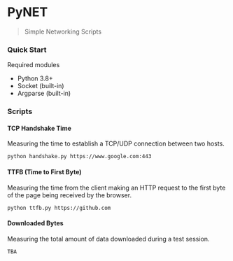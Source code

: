 # PyNET
> Simple Networking Scripts

### Quick Start

Required modules
- Python 3.8+
- Socket (built-in)
- Argparse (built-in)

### Scripts

#### TCP Handshake Time
Measuring the time to establish a TCP/UDP connection between two hosts.

```shell
python handshake.py https://www.google.com:443 
```

#### TTFB (Time to First Byte)
Measuring the time from the client making an HTTP request to the first byte of the page being received by the browser.

```shell
python ttfb.py https://github.com
```

#### Downloaded Bytes
Measuring the total amount of data downloaded during a test session.

```shell
TBA
```